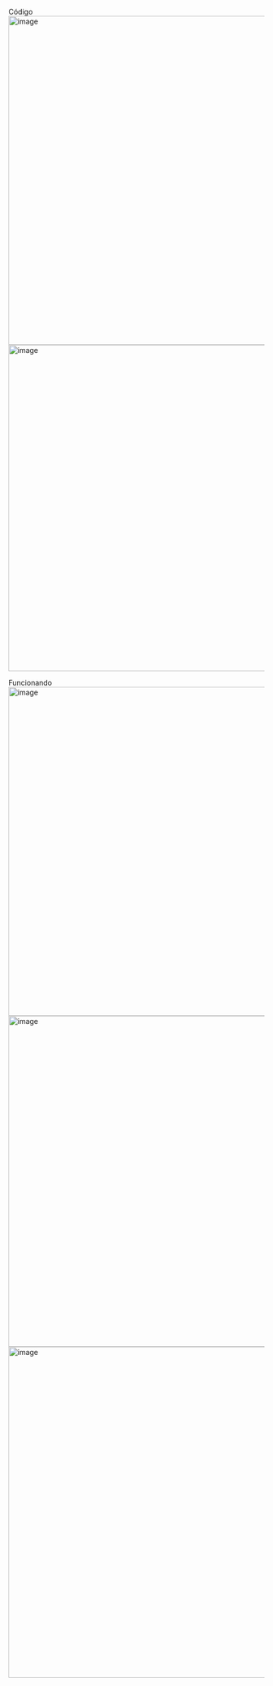Código
<img width="973" height="647" alt="image" src="https://github.com/user-attachments/assets/cd925216-2963-49c5-851a-7393e2571dac" />
<img width="940" height="642" alt="image" src="https://github.com/user-attachments/assets/bbd08d2d-2690-48b8-b629-0e0f70c7163a" />

Funcionando
<img width="946" height="647" alt="image" src="https://github.com/user-attachments/assets/6b32e1e5-3b6e-42dd-bf16-463e567ad490" />
<img width="943" height="651" alt="image" src="https://github.com/user-attachments/assets/8f2ad0a9-ab7b-4a84-a629-6df1a1d890c1" />
<img width="943" height="651" alt="image" src="https://github.com/user-attachments/assets/fb5003ac-60bf-4a3b-b49e-9d899bcb215c" />

